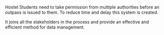 Hostel Students need to take permission from multiple authorities before 
an outpass is issued to them. To reduce time and delay this system is created.

It joins all the stakeholders in the process and provide an effective and 
efficient method for data management.
